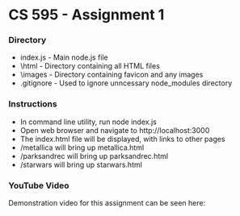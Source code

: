 # CS 595 - Assignment 1 

### Directory 

* index.js - Main node.js file
* \html - Directory containing all HTML files
* \images - Directory containing favicon and any images
* .gitignore - Used to ignore unncessary node_modules directory

### Instructions

* In command line utility, run node index.js
* Open web browser and navigate to http://localhost:3000
* The index.html file will be displayed, with links to other pages
* /metallica will bring up metallica.html
* /parksandrec will bring up parksandrec.html
* /starwars will bring up starwars.html

### YouTube Video

Demonstration video for this assignment can be seen here: 